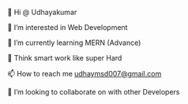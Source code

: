  👋  Hi @ Udhayakumar






👀 I’m interested in Web Development

🌱 I’m currently learning MERN (Advance)


💬 Think smart work like super Hard

📫 How to reach me udhaymsd007@gmail.com

💞️ I’m looking to collaborate on with other Developers
